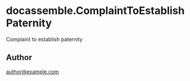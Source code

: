 # docassemble.ComplaintToEstablishPaternity

Complaint to establish paternity

## Author

author@example.com

